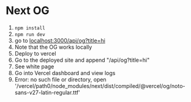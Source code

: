 # Next OG

1. `npm install`
2. `npm run dev`
3. go to [localhost:3000/api/og?title=hi](localhost:3000/api/og?title=hi)
4. Note that the OG works locally
5. Deploy to vercel
6. Go to the deployed site and append "/api/og?title=hi"
7. See white page
8. Go into Vercel dashboard and view logs
9. Error: no such file or directory, open '/vercel/path0/node_modules/next/dist/compiled/@vercel/og/noto-sans-v27-latin-regular.ttf'
